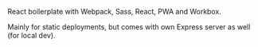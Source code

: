 React boilerplate with Webpack, Sass, React, PWA and Workbox. 

Mainly for static deployments, but comes with own Express server as well (for local dev).
